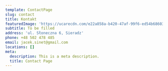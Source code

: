 ```yaml
---
template: ContactPage
slug: contact
title: Kontakt
featuredImage: 'https://ucarecdn.com/e22a858a-b420-47af-99f6-ed54b6860333/'
subtitle: To be filled
address: 'ul. Słoneczna 6, Sieradz'
phone: +48 502 478 485
email: jacek.sinet@gmail.com
locations: []
meta:
  description: This is a meta description.
  title: Contact Page
---
```

#
